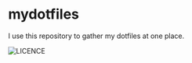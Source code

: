 # mydotfiles
I use this repository to gather my dotfiles at one place.

![LICENCE](https://github.com/GeekyShacklebolt/mydotfiles/blob/master/LICENSE)
